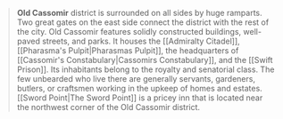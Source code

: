 > **Old Cassomir** district is surrounded on all sides by huge ramparts. Two great gates on the east side connect the district with the rest of the city. Old Cassomir features solidly constructed buildings, well-paved streets, and parks. It houses the [[Admiralty Citadel]], [[Pharasma's Pulpit|Pharasmas Pulpit]], the headquarters of [[Cassomir's Constabulary|Cassomirs Constabulary]], and the [[Swift Prison]]. Its inhabitants belong to the royalty and senatorial class. The few unbearded who live there are generally servants, gardeners, butlers, or craftsmen working in the upkeep of homes and estates.
> [[Sword Point|The Sword Point]] is a pricey inn that is located near the northwest corner of the Old Cassomir district.







